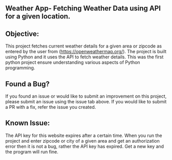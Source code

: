 ## Weather App- Fetching Weather Data using API for a given location.

## Objective: 
This project fetches current weather details for a given area or zipcode as entered by the user from (https://openweathermap.org/). The project is built using Python and it uses the API to fetch weather details. This was the first python project ensure understanding various aspects of Python programming.

## Found a Bug?
  If you found an issue or would like to submit an improvement on this project, please submit an issue using the issue tab above. If you would like to submit a PR with a fix, refer the issue you created.

## Known Issue:
  The API key for this website expires after a certain time. When you run the project and enter zipcode or city of a given area and get an authorization error then it is not a bug, rather the API key has expired. Get a new key and the program will run fine.
